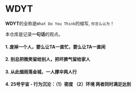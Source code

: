 # WDYT

**WDYT**的全称是`What Do You Think`的缩写, `你怎么认为`！

本仓库是记录**一句话**的观点。

#### 1. 废掉一个人，要么让TA一直忙，要么让TA一直闲

#### 2. 别总把微笑留给别人，把坏脾气留给家人

#### 3. 从此烟雨落金城，一人撑伞两人行

#### 4. 25号宇宙 - 行为沉沦：（1）密度 （2）环境 两者同时满足达到
